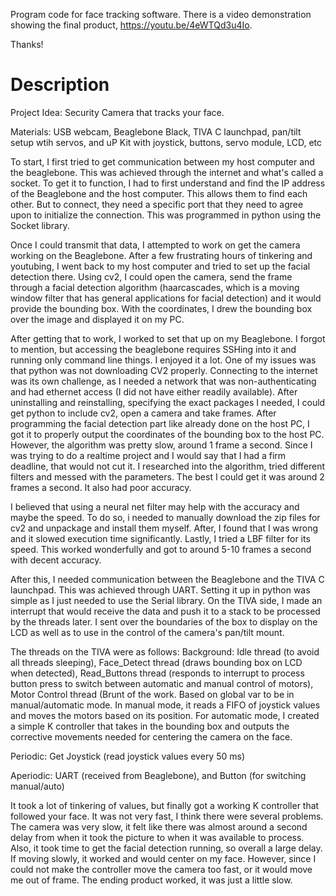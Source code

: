 Program code for face tracking software. There is a video demonstration showing the final product, https://youtu.be/4eWTQd3u4Io.

Thanks!


# Description
Project Idea: Security Camera that tracks your face.

Materials: USB webcam, Beaglebone Black, TIVA C launchpad, pan/tilt setup wtih servos, and uP Kit with joystick, buttons, servo module, LCD, etc

To start, I first tried to get communication between my host computer and the beaglebone. This was achieved through the internet and what's called a socket. To get it to function, I had to first understand and find the IP address of the Beaglebone and the host computer. This allows them to find each other. But to connect, they need a specific port that they need to agree upon to initialize the connection. This was programmed in python using the Socket library. 

Once I could transmit that data, I attempted to work on get the camera working on the Beaglebone. After a few frustrating hours of tinkering and youtubing, I went back to my host computer and tried to set up the facial detection there. Using cv2, I could open the camera, send the frame through a facial detection algorithm (haarcascades, which is a moving window filter that has general applications for facial detection) and it would provide the bounding box. With the coordinates, I drew the bounding box over the image and displayed it on my PC.

After getting that to work, I worked to set that up on my Beaglebone. I forgot to mention, but accessing the beaglebone requires SSHing into it and running only command line things. I enjoyed it a lot. One of my issues was that python was not downloading CV2 properly. Connecting to the internet was its own challenge, as I needed a network that was non-authenticating and had ethernet access (I did not have either readily available). After uninstalling and reinstalling, specifying the exact packages I needed, I could get python to include cv2, open a camera and take frames. After programming the facial detection part like already done on the host PC, I got it to properly output the coordinates of the bounding box to the host PC. However, the algorithm was pretty slow, around 1 frame a second. Since I was trying to do a realtime project and I would say that I had a firm deadline, that would not cut it. I researched into the algorithm, tried different filters and messed with the parameters. The best I could get it was around 2 frames a second. It also had poor accuracy.

I believed that using a neural net filter may help with the accuracy and maybe the speed. To do so, i needed to manually download the zip files for cv2 and unpackage and install them myself. After, I found that I was wrong and it slowed execution time significantly. Lastly, I tried a LBF filter for its speed. This worked wonderfully and got to around 5-10 frames a second with decent accuracy.

After this, I needed communication between the Beaglebone and the TIVA C launchpad. This was achieved through UART. Setting it up in python was simple as I just needed to use the Serial library. On the TIVA side, I made an interrupt that would receive the data and push it to a stack to be processed by the threads later. I sent over the boundaries of the box to display on the LCD as well as to use in the control of the camera's pan/tilt mount.

The threads on the TIVA were as follows:
Background: Idle thread (to avoid all threads sleeping), Face_Detect thread (draws bounding box on LCD when detected), Read_Buttons thread (responds to interrupt to process button press to switch between automatic and manual control of motors), Motor Control thread (Brunt of the work. Based on global var to be in manual/automatic mode. In manual mode, it reads a FIFO of joystick values and moves the motors based on its position. For automatic mode, I created a simple K controller that takes in the bounding box and outputs the corrective movements needed for centering the camera on the face.

Periodic: Get Joystick (read joystick values every 50 ms)

Aperiodic: UART (received from Beaglebone), and Button (for switching manual/auto)

It took a lot of tinkering of values, but finally got a working K controller that followed your face. It was not very fast, I think there were several problems. The camera was very slow, it felt like there was almost around a second delay from when it took the picture to when it was available to process. Also, it took time to get the facial detection running, so overall a large delay. If moving slowly, it worked and would center on my face. However, since I could not make the controller move the camera too fast, or it would move me out of frame. The ending product worked, it was just a little slow.
